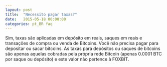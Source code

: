 ```yaml
---
layout: post
title:  "Necessito pagar taxas?"
date:   2015-05-18 00:00:00
categories: pt_BR faq
---
```


Sim, taxas são aplicadas em depósito em reais, saques em reais e transações de compra ou venda de Bitcoins. Você não precisa pagar para depositar ou sacar bitcoins. As taxas para depósitos ou saques de bitcoins são apenas aquelas cobradas pela própria rede Bitcoin (apenas 0.0001 BTC por saque ou depósito) e este valor não pertence à FOXBIT. 
